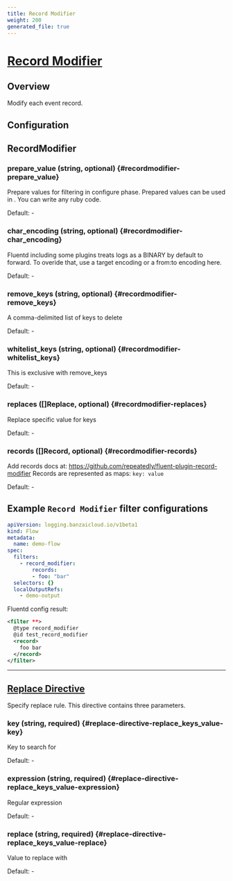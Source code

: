 ```yaml
---
title: Record Modifier
weight: 200
generated_file: true
---
```


# [Record Modifier](https://github.com/repeatedly/fluent-plugin-record-modifier)
## Overview
 Modify each event record.

## Configuration
## RecordModifier

### prepare_value (string, optional) {#recordmodifier-prepare_value}

Prepare values for filtering in configure phase. Prepared values can be used in <record>. You can write any ruby code. 

Default: -

### char_encoding (string, optional) {#recordmodifier-char_encoding}

Fluentd including some plugins treats logs as a BINARY by default to forward. To overide that, use a target encoding or a from:to encoding here. 

Default: -

### remove_keys (string, optional) {#recordmodifier-remove_keys}

A comma-delimited list of keys to delete 

Default: -

### whitelist_keys (string, optional) {#recordmodifier-whitelist_keys}

This is exclusive with remove_keys 

Default: -

### replaces ([]Replace, optional) {#recordmodifier-replaces}

Replace specific value for keys 

Default: -

### records ([]Record, optional) {#recordmodifier-records}

Add records docs at: https://github.com/repeatedly/fluent-plugin-record-modifier Records are represented as maps: `key: value` 

Default: -


## Example `Record Modifier` filter configurations
```yaml
apiVersion: logging.banzaicloud.io/v1beta1
kind: Flow
metadata:
  name: demo-flow
spec:
  filters:
    - record_modifier:
        records:
        - foo: "bar"
  selectors: {}
  localOutputRefs:
    - demo-output
```

Fluentd config result:

```xml
<filter **>
  @type record_modifier
  @id test_record_modifier
  <record>
    foo bar
  </record>
</filter>
```

---
## [Replace Directive](https://github.com/repeatedly/fluent-plugin-record-modifier#replace_keys_value)

Specify replace rule. This directive contains three parameters.

### key (string, required) {#replace-directive-replace_keys_value-key}

Key to search for 

Default: -

### expression (string, required) {#replace-directive-replace_keys_value-expression}

Regular expression 

Default: -

### replace (string, required) {#replace-directive-replace_keys_value-replace}

Value to replace with 

Default: -


